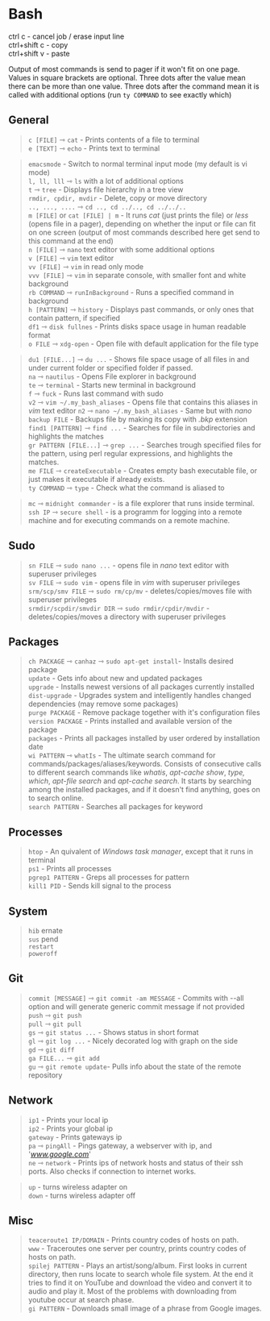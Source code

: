 Bash
====

ctrl c - cancel job / erase input line  
ctrl+shift c - copy  
ctrl+shift v - paste 

Output of most commands is send to pager if it won't fit on one page.  
Values in square brackets are optional. Three dots after the value mean there can be more than one value. Three dots after the command mean it is called with additional options (run `ty COMMAND` to see exactly which)

General
-------
>`c [FILE]` ⇾ `cat` - Prints contents of a file to terminal  
>`e [TEXT]` ⇾ `echo` - Prints text to terminal

>`emacsmode` - Switch to normal terminal input mode (my default is vi mode)  
>`l, ll, lll` ⇾ `ls` with a lot of additional options  
>`t` ⇾  `tree` - Displays file hierarchy in a tree view  
>`rmdir, cpdir, mvdir` - Delete, copy or move directory  
>`.., ..., ....` ⇾  `cd .., cd ../.., cd ../../..`   
>`m [FILE]` or `cat [FILE] | m` -  It runs *cat* (just prints the file) or *less* (opens file in a pager), depending on whether the input or file can fit on one screen (output of most commands described here get send to this command at the end)  
>`n [FILE]` ⇾ `nano` text editor with some additional options  
>`v [FILE]` ⇾ `vim` text editor  
>`vv [FILE]` ⇾ `vim` in read only mode   
>`vvv [FILE]` ⇾ `vim` in separate console, with smaller font and white background  
>`rb COMMAND` ⇾ `runInBackground` - Runs a specified command in background  
>`h [PATTERN]` ⇾ `history` - Displays past commands, or only ones that contain pattern, if specified  
>`df1` ⇾ `disk fullnes` - Prints disks space usage in human readable format  
>`o FILE` ⇾ `xdg-open` - Open file with default application for the file type  

>`du1 [FILE...]` ⇾ `du ...` - Shows file space usage of all files in and under current folder or specified folder if passed.  
>`na` ⇾ `nautilus` - Opens File explorer in background  
>`te` ⇾ `terminal`  - Starts new terminal in background  
>`f` ⇾ `fuck` - Runs last command with sudo  
>`v2` ⇾ `vim ~/.my_bash_aliases` - Opens file that contains this aliases in *vim* text editor
>`n2` ⇾ `nano ~/.my_bash_aliases` - Same but with *nano*
>`backup FILE` - Backups file by making its copy with *.bkp* extension  
>`find1 [PATTERN]` ⇾ `find ...` - Searches for file in subdirectories and highlights the matches  
>`gr PATTERN [FILE...]` ⇾ `grep ...` - Searches trough specified files for the pattern, using perl regular expressions, and highlights the matches.  
>`me FILE` ⇾ `createExecutable` - Creates empty bash executable file, or just makes it executable if already exists.  
>`ty COMMAND` ⇾ `type` - Check what the command is aliased to  

>`mc` ⇾ `midnight commander` - is a file explorer that runs inside terminal.  
>`ssh IP` ⇾ `secure shell` -  is a programm for logging into a remote machine and for executing commands on a remote machine.    

Sudo
----
>`sn FILE` ⇾ `sudo nano ...` - opens file in *nano* text editor with superuser privileges  
>`sv FILE` ⇾ `sudo vim` - opens file in *vim* with superuser privileges  
>`srm/scp/smv FILE` ⇾ `sudo rm/cp/mv` - deletes/copies/moves file with superuser privileges  
>`srmdir/scpdir/smvdir DIR` ⇾ `sudo rmdir/cpdir/mvdir` - deletes/copies/moves a directory with superuser privileges  

Packages
--------
>`ch PACKAGE` ⇾ `canhaz` ⇾ `sudo apt-get install`- Installs desired package  
>`update` - Gets info about new and updated packages  
>`upgrade` - Installs newest versions of all packages currently installed  
>`dist-upgrade` - Upgrades system and intelligently handles changed dependencies (may remove some packages)  
>`purge PACKAGE` - Remove package together with it's configuration files  
>`version PACKAGE` - Prints installed and available version of the package  
>`packages` - Prints all packages installed by user ordered by installation date  
>`wi PATTERN` ⇾ `whatIs` - The ultimate search command for commands/packages/aliases/keywords. Consists of consecutive calls to different search commands like *whatis*, *apt-cache show*, *type, which*, *apt-file search* and *apt-cache search*. It starts by searching among the installed packages, and if it doesn't find anything, goes on to search online.  
>`search PATTERN` - Searches all packages for keyword  

Processes
---------
>`htop` - An quivalent of *Windows task manager*, except that it runs in terminal  
>`ps1` - Prints all processes  
>`pgrep1 PATTERN` - Greps all processes for pattern  
>`kill1 PID` - Sends kill signal to the process  

System
-----
>`hib` ernate  
>`sus` pend  
>`restart`  
>`poweroff`  

Git
---
>`commit [MESSAGE]` ⇾ `git commit -am MESSAGE` - Commits with --all option and  will generate generic commit message if not provided  
>`push` ⇾ `git push`  
>`pull` ⇾ `git pull`  
>`gs` ⇾ `git status ...` - Shows status in short format  
>`gl` ⇾ `git log ...` - Nicely decorated log with graph on the side  
>`gd` ⇾ `git diff`  
>`ga FILE...` ⇾ `git add`  
>`gu` ⇾ `git remote update`- Pulls info about the state of the remote repository

Network
-------
>`ip1` - Prints your local ip  
>`ip2` - Prints your global ip  
>`gateway` - Prints gateways ip  
>`pa` ⇾ `pingAll` - Pings gateway, a webserver with ip, and '_www.google.com_'  
>`ne` ⇾ `network` - Prints ips of network hosts and status of their ssh ports. Also checks if connection to internet works.  

>`up` - turns wireless adapter on  
>`down` - turns wireless adapter off  

Misc
----
>`teaceroute1 IP/DOMAIN` - Prints country codes of hosts on path.  
>`www` - Traceroutes one server per country, prints country codes of hosts on path.   
>`spilej PATTERN` - Plays an artist/song/album. First looks in current directory, then runs locate to search whole file system. At the end it tries to find it on YouTube and download the video and convert it to audio and play it. Most of the problems with downloading from youtube occur at search phase.  
>`gi PATTERN` - Downloads small image of a phrase from Google images.  





